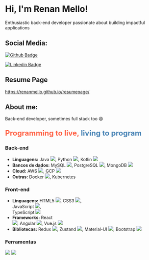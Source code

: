 # Hi, I'm Renan Mello! 

Enthusiastic back-end developer passionate about building impactful applications 

## Social Media:

[![Github Badge](https://img.shields.io/badge/-Github-000?style=flat-square&logo=Github&logoColor=white&link=https://github.com/renanmello)](https://github.com/renanmello)  

[![Linkedin Badge](https://img.shields.io/badge/-LinkedIn-blue?style=flat-square&logo=Linkedin&logoColor=white&link=https://www.linkedin.com/in/renan-mello-20ba5211/)](https://www.linkedin.com/in/renan-mello-20ba5211/)  


## Resume Page

https://renanmello.github.io/resumepage/ 

## About me:

Back-end developer, sometimes full stack too :smile:
<p style="font-size: 24px; font-weight: bold;">
  <span style="color: #ff6347;">Programming to live,</span> 
  <span style="color: #4682b4;">living to program</span>
</p>

### Back-end 
* **Linguagens:** Java <img src="https://img.shields.io/badge/java-%23ED8B00.svg?style=for-the-badge&logo=openjdk&logoColor=white"/>, Python <img src="https://img.shields.io/badge/Python-FFD43B?style=for-the-badge&logo=python&logoColor=blue"/>, Kotlin <img src="https://img.shields.io/badge/Kotlin-0095D5?style=for-the-badge&logo=kotlin&logoColor=white"/>
* **Bancos de dados:** MySQL <img src="https://img.shields.io/badge/MySQL-005C84?style=for-the-badge&logo=mysql&logoColor=white"/>, PostgreSQL <img src="https://img.shields.io/badge/postgres-%23316192.svg?&style=for-the-badge&logo=logo=postgresql&logoColor=white"/>, MongoDB <img src="https://img.shields.io/badge/MongoDB-4EA94B?style=for-the-badge&logo=logo=mongodb&logoColor=white"/>
* **Cloud:** AWS <img src="https://img.shields.io/badge/Amazon_AWS-FF9900?style=for-the-badge&logo=amazonaws&logoColor=white"/>, GCP <img src="https://img.shields.io/badge/Google_Cloud-4285F4?style=for-the-badge&logo=google-cloud&logoColor=white"/>
* **Outras:** Docker <img src="https://img.shields.io/badge/docker%20-%230db7ed.svg?&style=for-the-badge&logo=docker&logoColor=white"/>, Kubernetes 

### Front-end 
* **Linguagens:** HTML5 <img src="https://img.shields.io/badge/HTML5-E34F26?style=for-the-badge&logo=html5&logoColor=white"/>, CSS3 <img src="https://img.shields.io/badge/CSS3-1572B6?style=for-the-badge&logo=css3&logoColor=white"/>,  
 JavaScript <img src="https://img.shields.io/badge/JavaScript-323330?style=for-the-badge&logo=javascript&logoColor=F7DF1E"/>,  
 TypeScript <img src="https://img.shields.io/badge/typescript-%23007acc.svg?&style=for-the-badge&logo=typescript&logoColor=white"/>
* **Frameworks:** React  
 <img src="https://img.shields.io/badge/React-20232A?style=for-the-badge&logo=react&logoColor=61DAFB"/>, Angular <img src="https://img.shields.io/badge/angular-%23DD0031.svg?&style=for-the-badge&logo=angular&logoColor=white"/>, Vue.js <img src="https://img.shields.io/badge/Vue.js-33CC33?style=for-the-badge&logo=vue.js&logoColor=4FC08D"/>
* **Bibliotecas:** Redux <img src="https://img.shields.io/badge/redux-5964E0?style=for-the-badge&logo=redux&logoColor=white"/>, Zustand <img src="https://img.shields.io/badge/zustand-EC365B?style=for-the-badge&logo=zustand&logoColor=white"/>, Material-UI <img src="https://img.shields.io/badge/Material_UI-009BE5?style=for-the-badge&logo=material-ui&logoColor=white"/>, Bootstrap <img src="https://img.shields.io/badge/Bootstrap-563D7C?style=for-the-badge&logo=bootstrap&logoColor=white"/> 

### Ferramentas ️
<img src ="https://img.shields.io/badge/SQLyog-007bff?style=for-the-badge&logo=sqlyog&logoColor=white"/> 

<img src ="https://img.shields.io/badge/pgAdmin-CC2E2E?style=for-the-badge&logo=pgadmin&logoColor=white"/> 
